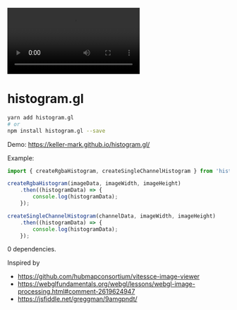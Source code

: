 ![npm](https://img.shields.io/npm/v/histogram.gl)

# histogram.gl

```sh
yarn add histogram.gl
# or
npm install histogram.gl --save
```

Demo: https://keller-mark.github.io/histogram.gl/

Example:

```js
import { createRgbaHistogram, createSingleChannelHistogram } from 'histogram.gl';

createRgbaHistogram(imageData, imageWidth, imageHeight)
    .then((histogramData) => {
        console.log(histogramData);
    });

createSingleChannelHistogram(channelData, imageWidth, imageHeight)
    .then((histogramData) => {
        console.log(histogramData);
    });
```

0 dependencies.

Inspired by
- https://github.com/hubmapconsortium/vitessce-image-viewer
- https://webglfundamentals.org/webgl/lessons/webgl-image-processing.html#comment-2619624947
- https://jsfiddle.net/greggman/9amgpndt/
